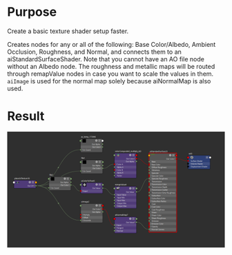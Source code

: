 # Purpose
Create a basic texture shader setup faster.

Creates nodes for any or all of the following: Base Color/Albedo, Ambient Occlusion, Roughness, and Normal, and connects them to an aiStandardSurfaceShader. Note that you cannot have an AO file node without an Albedo node. The roughness and metallic maps will be routed through remapValue nodes in case you want to scale the values in them. `aiImage` is used for the normal map solely because aiNormalMap is also used.

# Result
![expected result of running the script](./images/basic_texture_nodes_outcome.png "Basic Texture Node Setup")